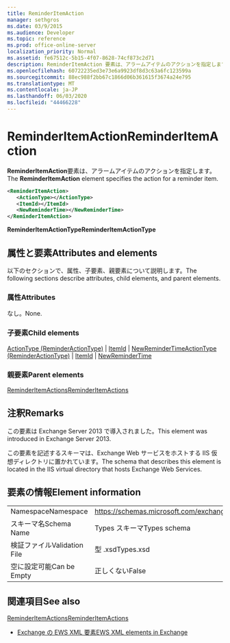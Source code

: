 ```yaml
---
title: ReminderItemAction
manager: sethgros
ms.date: 03/9/2015
ms.audience: Developer
ms.topic: reference
ms.prod: office-online-server
localization_priority: Normal
ms.assetid: fe67512c-5b15-4f07-8628-74cf873c2d71
description: ReminderItemAction 要素は、アラームアイテムのアクションを指定します。
ms.openlocfilehash: 60722235ed3e73e6a9923df8d3c63a6fc123599a
ms.sourcegitcommit: 88ec988f2bb67c1866d06b361615f3674a24e795
ms.translationtype: MT
ms.contentlocale: ja-JP
ms.lasthandoff: 06/03/2020
ms.locfileid: "44466228"
---
```

# <a name="reminderitemaction"></a><span data-ttu-id="9cdcd-103">ReminderItemAction</span><span class="sxs-lookup"><span data-stu-id="9cdcd-103">ReminderItemAction</span></span>

<span data-ttu-id="9cdcd-104">**ReminderItemAction**要素は、アラームアイテムのアクションを指定します。</span><span class="sxs-lookup"><span data-stu-id="9cdcd-104">The **ReminderItemAction** element specifies the action for a reminder item.</span></span> 
  
```XML
<ReminderItemAction>
   <ActionType></ActionType>
   <ItemId></ItemId>
   <NewReminderTime></NewReminderTime>
</ReminderItemAction>
```

 <span data-ttu-id="9cdcd-105">**ReminderItemActionType**</span><span class="sxs-lookup"><span data-stu-id="9cdcd-105">**ReminderItemActionType**</span></span>
## <a name="attributes-and-elements"></a><span data-ttu-id="9cdcd-106">属性と要素</span><span class="sxs-lookup"><span data-stu-id="9cdcd-106">Attributes and elements</span></span>

<span data-ttu-id="9cdcd-107">以下のセクションで、属性、子要素、親要素について説明します。</span><span class="sxs-lookup"><span data-stu-id="9cdcd-107">The following sections describe attributes, child elements, and parent elements.</span></span>
  
### <a name="attributes"></a><span data-ttu-id="9cdcd-108">属性</span><span class="sxs-lookup"><span data-stu-id="9cdcd-108">Attributes</span></span>

<span data-ttu-id="9cdcd-109">なし。</span><span class="sxs-lookup"><span data-stu-id="9cdcd-109">None.</span></span>
  
### <a name="child-elements"></a><span data-ttu-id="9cdcd-110">子要素</span><span class="sxs-lookup"><span data-stu-id="9cdcd-110">Child elements</span></span>

<span data-ttu-id="9cdcd-111">[ActionType (ReminderActionType)](actiontype-reminderactiontype.md)  | [ItemId](itemid.md)  | [NewReminderTime](newremindertime.md)</span><span class="sxs-lookup"><span data-stu-id="9cdcd-111">[ActionType (ReminderActionType)](actiontype-reminderactiontype.md) | [ItemId](itemid.md) | [NewReminderTime](newremindertime.md)</span></span>
  
### <a name="parent-elements"></a><span data-ttu-id="9cdcd-112">親要素</span><span class="sxs-lookup"><span data-stu-id="9cdcd-112">Parent elements</span></span>

[<span data-ttu-id="9cdcd-113">ReminderItemActions</span><span class="sxs-lookup"><span data-stu-id="9cdcd-113">ReminderItemActions</span></span>](reminderitemactions.md)
  
## <a name="remarks"></a><span data-ttu-id="9cdcd-114">注釈</span><span class="sxs-lookup"><span data-stu-id="9cdcd-114">Remarks</span></span>

<span data-ttu-id="9cdcd-115">この要素は Exchange Server 2013 で導入されました。</span><span class="sxs-lookup"><span data-stu-id="9cdcd-115">This element was introduced in Exchange Server 2013.</span></span>
  
<span data-ttu-id="9cdcd-116">この要素を記述するスキーマは、Exchange Web サービスをホストする IIS 仮想ディレクトリに置かれています。</span><span class="sxs-lookup"><span data-stu-id="9cdcd-116">The schema that describes this element is located in the IIS virtual directory that hosts Exchange Web Services.</span></span>
  
## <a name="element-information"></a><span data-ttu-id="9cdcd-117">要素の情報</span><span class="sxs-lookup"><span data-stu-id="9cdcd-117">Element information</span></span>

|||
|:-----|:-----|
|<span data-ttu-id="9cdcd-118">Namespace</span><span class="sxs-lookup"><span data-stu-id="9cdcd-118">Namespace</span></span>  <br/> |https://schemas.microsoft.com/exchange/services/2006/types  <br/> |
|<span data-ttu-id="9cdcd-119">スキーマ名</span><span class="sxs-lookup"><span data-stu-id="9cdcd-119">Schema Name</span></span>  <br/> |<span data-ttu-id="9cdcd-120">Types スキーマ</span><span class="sxs-lookup"><span data-stu-id="9cdcd-120">Types schema</span></span>  <br/> |
|<span data-ttu-id="9cdcd-121">検証ファイル</span><span class="sxs-lookup"><span data-stu-id="9cdcd-121">Validation File</span></span>  <br/> |<span data-ttu-id="9cdcd-122">型 .xsd</span><span class="sxs-lookup"><span data-stu-id="9cdcd-122">Types.xsd</span></span>  <br/> |
|<span data-ttu-id="9cdcd-123">空に設定可能</span><span class="sxs-lookup"><span data-stu-id="9cdcd-123">Can be Empty</span></span>  <br/> |<span data-ttu-id="9cdcd-124">正しくない</span><span class="sxs-lookup"><span data-stu-id="9cdcd-124">False</span></span>  <br/> |
   
## <a name="see-also"></a><span data-ttu-id="9cdcd-125">関連項目</span><span class="sxs-lookup"><span data-stu-id="9cdcd-125">See also</span></span>



[<span data-ttu-id="9cdcd-126">ReminderItemActions</span><span class="sxs-lookup"><span data-stu-id="9cdcd-126">ReminderItemActions</span></span>](reminderitemactions.md)


- [<span data-ttu-id="9cdcd-127">Exchange の EWS XML 要素</span><span class="sxs-lookup"><span data-stu-id="9cdcd-127">EWS XML elements in Exchange</span></span>](ews-xml-elements-in-exchange.md)

